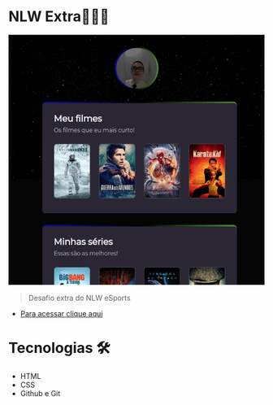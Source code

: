# NLW Extra👨‍💻💜

![preview](./.github/preview.png)

> Desafio extra do NLW eSports
- [Para acessar clique aqui](https://kawanmn.github.io/extra-nlw/)
# Tecnologias 🛠️
- HTML
- CSS
- Github e Git